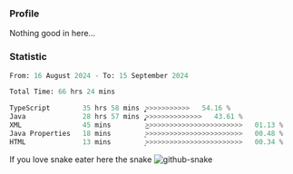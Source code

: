 ### Profile 

Nothing good in here...

### Statistic
<!--START_SECTION:waka-->

```python
From: 16 August 2024 - To: 15 September 2024

Total Time: 66 hrs 24 mins

TypeScript        35 hrs 58 mins  ͎͎͎͎͎͎͎͎͎͎͎͎͎̦>>>>>>>>>>>   54.16 %
Java              28 hrs 57 mins  ̡͎͎͎͎͎͎͎͎͎͎>>>>>>>>>>>>>>   43.61 %
XML               45 mins         ͜>>>>>>>>>>>>>>>>>>>>>>>>   01.13 %
Java Properties   18 mins         ͙>>>>>>>>>>>>>>>>>>>>>>>>   00.48 %
HTML              13 mins         ͙>>>>>>>>>>>>>>>>>>>>>>>>   00.34 %
```

<!--END_SECTION:waka-->

If you love snake eater here the snake 
<picture>
  <source media="(prefers-color-scheme: dark)" srcset="https://github.com/pradana4648/pradana4648/blob/c0566a83ca6ea5f2e46bab00e717c4c82b4b5c4c/github-contribution-grid-snake-dark.svg" />
  <source media="(prefers-color-scheme: light)" srcset="https://github.com/pradana4648/pradana4648/blob/c0566a83ca6ea5f2e46bab00e717c4c82b4b5c4c/github-contribution-grid-snake.svg" />
  <img alt="github-snake" src="https://github.com/pradana4648/pradana4648/blob/c0566a83ca6ea5f2e46bab00e717c4c82b4b5c4c/github-contribution-grid-snake.svg" />
</picture>
